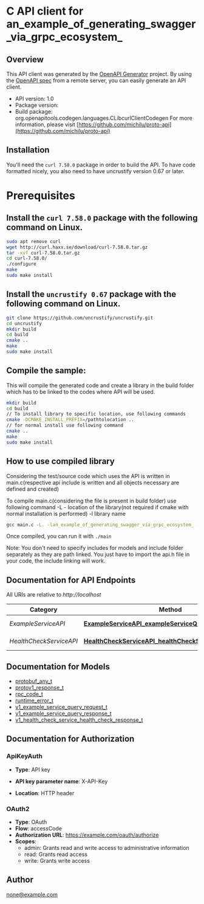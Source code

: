 # C API client for an_example_of_generating_swagger_via_grpc_ecosystem_

## Overview
This API client was generated by the [OpenAPI Generator](https://openapi-generator.tech) project. By using the [OpenAPI spec](https://openapis.org) from a remote server, you can easily generate an API client.

- API version: 1.0
- Package version: 
- Build package: org.openapitools.codegen.languages.CLibcurlClientCodegen
For more information, please visit [https://github.com/michilu/proto-api](https://github.com/michilu/proto-api)

## Installation
You'll need the `curl 7.58.0` package in order to build the API. To have code formatted nicely, you also need to have uncrustify version 0.67 or later.

# Prerequisites

## Install the `curl 7.58.0` package with the following command on Linux.
```bash
sudo apt remove curl
wget http://curl.haxx.se/download/curl-7.58.0.tar.gz
tar -xvf curl-7.58.0.tar.gz
cd curl-7.58.0/
./configure
make
sudo make install
```
## Install the `uncrustify 0.67` package with the following command on Linux.
```bash
git clone https://github.com/uncrustify/uncrustify.git
cd uncrustify
mkdir build
cd build
cmake ..
make
sudo make install
```

## Compile the sample:
This will compile the generated code and create a library in the build folder which has to be linked to the codes where API will be used.
```bash
mkdir build
cd build
// To install library to specific location, use following commands
cmake -DCMAKE_INSTALL_PREFIX=/pathtolocation ..
// for normal install use following command
cmake ..
make
sudo make install
```
## How to use compiled library
Considering the test/source code which uses the API is written in main.c(respective api include is written and all objects necessary are defined and created)

To compile main.c(considering the file is present in build folder) use following command
-L - location of the library(not required if cmake with normal installation is performed)
-l library name
```bash
gcc main.c -L. -lan_example_of_generating_swagger_via_grpc_ecosystem_ -o main
```
Once compiled, you can run it with ``` ./main ```

Note: You don't need to specify includes for models and include folder separately as they are path linked. You just have to import the api.h file in your code, the include linking will work.

## Documentation for API Endpoints

All URIs are relative to *http://localhost*

Category | Method | HTTP request | Description
------------ | ------------- | ------------- | -------------
*ExampleServiceAPI* | [**ExampleServiceAPI_exampleServiceQuery**](docs/ExampleServiceAPI.md#ExampleServiceAPI_exampleServiceQuery) | **POST** /v1/example/{id} | 
*HealthCheckServiceAPI* | [**HealthCheckServiceAPI_healthCheckServiceHealthCheck**](docs/HealthCheckServiceAPI.md#HealthCheckServiceAPI_healthCheckServiceHealthCheck) | **GET** /healthCheck | 


## Documentation for Models

 - [protobuf_any_t](docs/protobuf_any.md)
 - [protov1_response_t](docs/protov1_response.md)
 - [rpc_code_t](docs/rpc_code.md)
 - [runtime_error_t](docs/runtime_error.md)
 - [v1_example_service_query_request_t](docs/v1_example_service_query_request.md)
 - [v1_example_service_query_response_t](docs/v1_example_service_query_response.md)
 - [v1_health_check_service_health_check_response_t](docs/v1_health_check_service_health_check_response.md)


## Documentation for Authorization


### ApiKeyAuth

- **Type**: API key

- **API key parameter name**: X-API-Key
- **Location**: HTTP header


### OAuth2


- **Type**: OAuth
- **Flow**: accessCode
- **Authorization URL**: https://example.com/oauth/authorize
- **Scopes**: 
  - admin: Grants read and write access to administrative information
  - read: Grants read access
  - write: Grants write access


## Author

none@example.com

